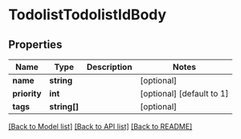 # TodolistTodolistIdBody

## Properties
Name | Type | Description | Notes
------------ | ------------- | ------------- | -------------
**name** | **string** |  | [optional] 
**priority** | **int** |  | [optional] [default to 1]
**tags** | **string[]** |  | [optional] 

[[Back to Model list]](../../README.md#documentation-for-models) [[Back to API list]](../../README.md#documentation-for-api-endpoints) [[Back to README]](../../README.md)

